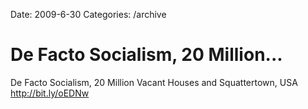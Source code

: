 Date: 2009-6-30
Categories: /archive

# De Facto Socialism, 20 Million...

De Facto Socialism, 20 Million Vacant Houses and Squattertown, USA <a href="http://bit.ly/oEDNw" rel="nofollow">http://bit.ly/oEDNw</a>
